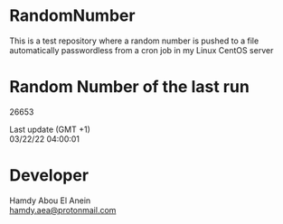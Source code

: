 # RandomNumber    
This is a test repository where a random number is pushed to a file automatically passwordless from a cron job in my Linux CentOS server    
# Random Number of the last run   
26653
      
Last update (GMT +1)    
03/22/22 04:00:01
# Developer    
Hamdy Abou El Anein   
hamdy.aea@protonmail.com
